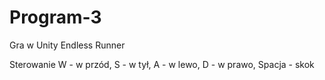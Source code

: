 # Program-3
Gra w Unity  Endless Runner

Sterowanie 
W - w przód,
S - w tył,
A - w lewo,
D - w prawo,
Spacja - skok
